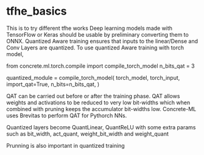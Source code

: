 # tfhe_basics
This is to try different tfhe works
Deep learning models made with TensorFlow or Keras should be usable by preliminary converting them to ONNX.
Quantized Aware training ensures that inputs to the linear/Dense and Conv Layers are quantized. 
To use quantized Aware training with torch model,

from concrete.ml.torch.compile import compile_torch_model
n_bits_qat = 3

quantized_module = compile_torch_model(
    torch_model,
    torch_input,
    import_qat=True,
    n_bits=n_bits_qat,
)

QAT can be carried out before or after the training phase. 
QAT allows weights and activations to be reduced to very low bit-widths which when combined with pruning keeps the accumulator bit-widths low. 
Concrete-ML uses Brevitas to perform QAT for Pythorch NNs.

Quantized layers become
    QuantLinear, QuantReLU with some extra params such as
    bit_width, act_quant, weight_bit_width and weight_quant

Prunning is also important in quantized training